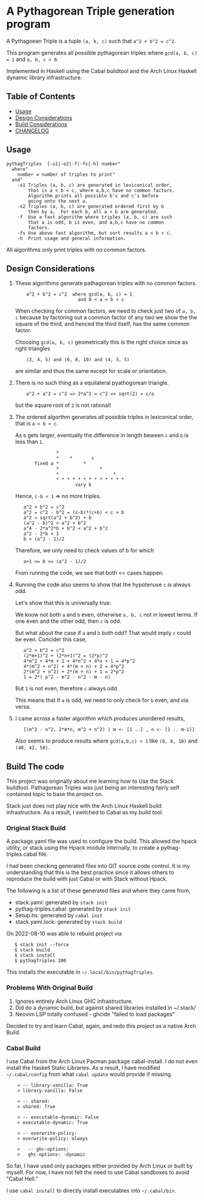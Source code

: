 # A Pythagorean Triple generation program

A Pythagoean Triple is a tuple `(a, b, c)` such that `a^2 + b^2 = c^2`.

This program generates all possible pythagorean triples where
`gcd(a, b, c) = 1` and `a, b, c > 0`.

Implemented in Haskell using the Cabal buildtool and the
Arch Linux Haskell dynamic library infrastructure.

## Table of Contents

* [Usage](#usage)
* [Design Considerations](#design-considerations)
* [Build Considerations](#build-considerations)
* [CHANGELOG](CHANGELOG.md)

## Usage

```
pythagTriples  [-o1|-o2|-f|-fs|-h] number"
  where"
    number = number of triples to print"
  and"
    -o1 Triples (a, b, c) are generated in lexiconical order,
        that is a < b < c, where a,b,c have no common factors.
        Algorithm prints all possible b's and c's before
        going onto the next a.
    -o2 Triples (a, b, c) are generated ordered first by b
        then by a,  For each b, all a < b are generated.
    -f  Use a fast algorithm where triples (a, b, c) are such
        that a is odd, b is even, and a,b,c have no common
        factors.
    -fs Use above fast algorithm, but sort results a < b < c.
    -h  Print usage and general information.
```

All algorithms only print triples with no common factors.

## Design Considerations

1. These algorithms generate pathagorean triples with no common factors.

   ```
       a^2 + b^2 = c^2  where gcd(a, b, c) = 1
                          and 0 < a < b < c
   ```

   When checking for common factors, we need to check just two
   of `a, b, c` because by factoring out a common factor of
   any two we show the the square of the third, and henced the
   third itself, has the same common factor.

   Choosing `gcd(a, b, c)` geometrically this is the right choice
   since as right triangles

   ```
       (3, 4, 5) and (6, 8, 10) and (4, 3, 5)
   ```

   are similar and thus the same except for scale or orientation.

2. There is no such thing as a equilateral pyathogorean triangle.

   ```
       a^2 + a^2 = c^2 => 2*a^2 = c^2 => sqrt(2) = c/a
   ```

   but the square root of `2` is not rational!

3. The ordered algorthm generates all possible triples in lexiconical order,
   that is `a < b < c`.

   As `b` gets larger, eventually the difference in length
   beween `c` and `b` is less than `1`.

   ```
                  *
                  *    *       c
          fixed a *         *
                  *               *
                  *                    *
                  * * * * * * * * * * * * *
                         vary b
   ```

   Hence, `c-b < 1` => no more triples.

   ```
      a^2 + b^2 = c^2
      a^2 = c^2 - b^2 = (c-b)*(c+b) < c + b
      a^2 < sqrt(a^2 + b^2) + b
      (a^2 - b)^2 < a^2 + b^2
      a^4 - 2*a^2*b + b^2 < a^2 + b^2
      a^2 - 2*b < 1
      b > (a^2 - 1)/2
   ```

   Therefore, we only need to check values of b for which

   ```
      a+1 <= b <= (a^2 - 1)/2
   ```

   From running the code, we see that both <= cases happen.

4. Running the code also seems to show that the hypotenuse `c`
   is always odd.

   Let's show that this is universally true:

   We know not both `a` and `b` even, otherwise `a, b, c` not in
   lowest terms.  If one even and the other odd, then `c` is odd.

   But what about the case if `a` and `b` both odd?  That would
   imply `c` could be even.  Concider this case,

   ```
      a^2 + b^2 = c^2
      (2*m+1)^2 + (2*n+1)^2 = (2*p)^2
      4*m^2 + 4*m + 1 + 4*n^2 + 4*n + 1 = 4*p^2
      4*(m^2 + n^2) + 4*(m + n) + 2 = 4*p^2
      2*(m^2 + n^2) + 2*(m + n) + 1 = 2*p^2
      1 = 2*( p^2 - m^2 - n^2 - m - n)
   ```

   But `1` is not even, therefore `c` always odd.

   This means that if `a` is odd, we need to only check for `b` even,
   and via versa.

5. I came across a faster algorithm which produces unordered results,

   ```
      [(m^2 - n^2, 2*m*n, m^2 + n^2) | m <- [1 ..] , n <- [1 .. m-1]]
   ```

   Also seems to produce results where `gcd(a,b,c) > 1`
   like `(8, 6, 10)` and `(40, 42, 58)`.

## Build The code

This project was originally about me learning how to Use
the Stack buildtool.  Pathagorean Triples was just being an
interesting fairly self contained topic to base the project on.

Stack just does not play nice with the Arch Linux Haskell build
infrastructure.  As a result, I switched to Cabal as my build
tool.

### Original Stack Build

A package.yaml file was used to configure the build.  This allowed
the hpack utility, or stack using the Hpack module internally, to
create a pythag-triples.cabal file.

I had been checking generated files into GIT source code control.
It is my understanding that this is the best practice since it
allows others to reproduce the build with just Cabal or with
Stack without Hpack.

The following is a list of these generated files and where they
came from,

* stack.yaml: generated by `stack init`
* pythag-triples.cabal: generated by `stack init`
* Setup.hs: generated by `cabal init`
* stack.yaml.lock: generated by `stack build`

On 2022-08-10 was able to rebuild project via

```
   $ stack init --force
   $ stack build
   $ stack install
   $ pythagTriples 200
```

This installs the executable in `~/.local/bin/pythagTriples`.

### Problems With Original Build

1. Ignores entirely Arch Linux GHC infrastructure.
2. Did do a dynamic build, but against shared libraries installed in ~/.stack/
3. Neovim LSP totally confused - ghcide "failed to load packages"

Decided to try and learn Cabal, again, and redo this project as
a native Arch Build.

### Cabal Build

I use Cabal from the Arch Linux Pacman package cabal-install.  I do not
even install the Haskell Static Libraries.  As a result, I have modified
`~/.cabal/config` from what `cabal update` would provide if missing.

```
    < -- library-vanilla: True
    > library-vanilla: False
    
    < -- shared:
    > shared: True
    
    < -- executable-dynamic: False
    > executable-dynamic: True
    
    < -- overwrite-policy:
    > overwrite-policy: always
    
    <   -- ghc-options:
    >   ghc-options: -dynamic
```

So far, I have used only packages either provided by Arch Linux
or built by myself.  For now, I have not felt the need to use
Cabal sandboxes to avoid "Cabal Hell."

I use `cabal install` to directly install executables into `~/.cabal/bin`.

